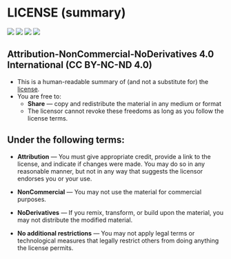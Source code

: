 # LICENSE (summary)
![](https://creativecommons.org/images/deed/cc_icon_white_x2.png)
![](https://creativecommons.org/images/deed/attribution_icon_white_x2.png)
![](https://creativecommons.org/images/deed/nc_white_x2.png)
![](https://creativecommons.org/images/deed/nd_white_x2.png)
## Attribution-NonCommercial-NoDerivatives 4.0 International (CC BY-NC-ND 4.0)
- This is a human-readable summary of (and not a substitute for) the [license](https://creativecommons.org/licenses/by-nc-nd/4.0/legalcode).
- You are free to:
  - **Share** — copy and redistribute the material in any medium or format
  - The licensor cannot revoke these freedoms as long as you follow the license terms.
## Under the following terms:
- **Attribution** — You must give appropriate credit, provide a link to the license, and indicate if changes were made. You may do so in any reasonable manner, but not in any way that suggests the licensor endorses you or your use.

- **NonCommercial** — You may not use the material for commercial purposes.

- **NoDerivatives** — If you remix, transform, or build upon the material, you may not distribute the modified material.

- **No additional restrictions** — You may not apply legal terms or technological measures that legally restrict others from doing anything the license permits.
